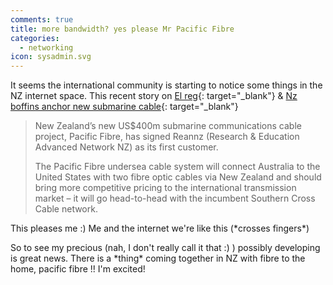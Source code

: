 ```yaml
---
comments: true
title: more bandwidth? yes please Mr Pacific Fibre
categories:
  - networking
icon: sysadmin.svg
---
```

It seems the international community is starting to notice some things in the NZ internet space. This recent story on [El reg](http://www.theregister.co.uk){: target="_blank"} & [Nz boffins anchor new submarine cable](http://www.theregister.co.uk/2011/05/22/pacific_fibre_submarine_cable/){: target="_blank"}


> New Zealand’s new US$400m submarine communications cable project, Pacific Fibre, has signed Reannz (Research & Education Advanced Network NZ) as its first customer.
> 
> The Pacific Fibre undersea cable system will connect Australia to the United States with two fibre optic cables via New Zealand and should bring more competitive pricing to the international transmission market &#8211; it will go head-to-head with the incumbent Southern Cross Cable network.

This pleases me :) Me and the internet we're like this (\*crosses fingers\*) 

So to see my precious (nah, I don't really call it that :) ) possibly developing is great news. There is a \*thing\* coming together in NZ with fibre to the home, pacific fibre !! I'm excited!
